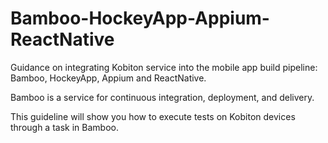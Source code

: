 # Bamboo-HockeyApp-Appium-ReactNative
Guidance on integrating Kobiton service into the mobile app build pipeline: Bamboo, HockeyApp, Appium and ReactNative.

Bamboo is a service for continuous integration, deployment, and delivery. 

This guideline will show you how to execute tests on Kobiton devices through a task in Bamboo. 